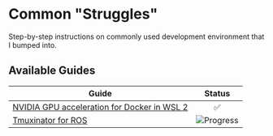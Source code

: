 # Common "Struggles"

Step-by-step instructions on commonly used development environment that I bumped into.

## Available Guides

| Guide                                                            |                         Status                          |
| ---------------------------------------------------------------- | :-----------------------------------------------------: |
| [NVIDIA GPU acceleration for Docker in WSL 2](./cuda_on_wsl2.md) |                           ✅                            |
| [Tmuxinator for ROS](./tmuxinator.md)                            | ![Progress](https://progress-bar.dev/1/?title=progress) |